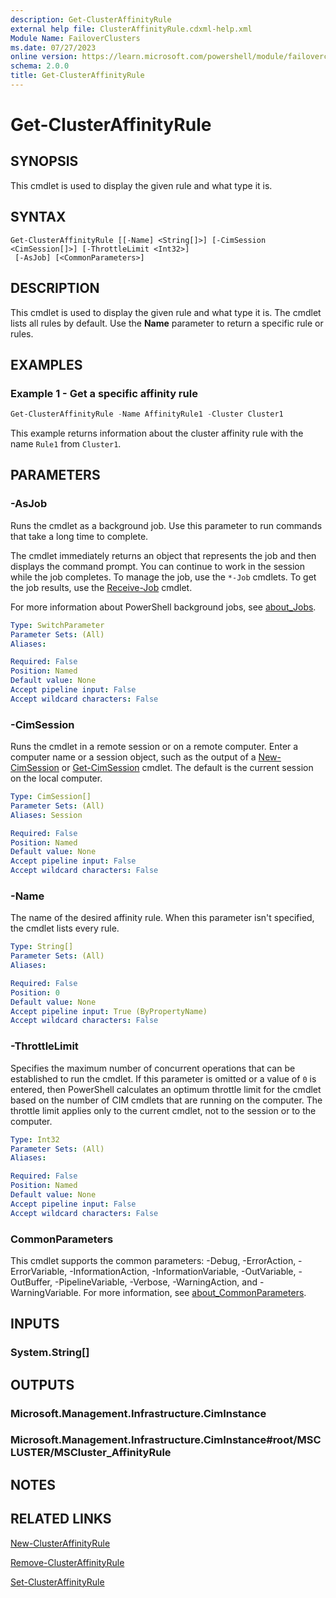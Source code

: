 ```yaml
---
description: Get-ClusterAffinityRule
external help file: ClusterAffinityRule.cdxml-help.xml
Module Name: FailoverClusters
ms.date: 07/27/2023
online version: https://learn.microsoft.com/powershell/module/failoverclusters/get-clusteraffinityrule?view=windowsserver2022-ps&wt.mc_id=ps-gethelp
schema: 2.0.0
title: Get-ClusterAffinityRule
---
```


# Get-ClusterAffinityRule

## SYNOPSIS
This cmdlet is used to display the given rule and what type it is.

## SYNTAX

```
Get-ClusterAffinityRule [[-Name] <String[]>] [-CimSession <CimSession[]>] [-ThrottleLimit <Int32>]
 [-AsJob] [<CommonParameters>]
```

## DESCRIPTION

This cmdlet is used to display the given rule and what type it is. The cmdlet lists all rules by
default. Use the **Name** parameter to return a specific rule or rules.

## EXAMPLES

### Example 1 - Get a specific affinity rule

```powershell
Get-ClusterAffinityRule -Name AffinityRule1 -Cluster Cluster1
```

This example returns information about the cluster affinity rule with the name `Rule1` from
`Cluster1`.

## PARAMETERS

### -AsJob

Runs the cmdlet as a background job. Use this parameter to run commands that take a long time to
complete.

The cmdlet immediately returns an object that represents the job and then displays the command
prompt. You can continue to work in the session while the job completes. To manage the job, use the
`*-Job` cmdlets. To get the job results, use the
[Receive-Job](https://go.microsoft.com/fwlink/?LinkID=113372) cmdlet.

For more information about PowerShell background jobs, see
[about_Jobs](https://go.microsoft.com/fwlink/?LinkID=113251).

```yaml
Type: SwitchParameter
Parameter Sets: (All)
Aliases:

Required: False
Position: Named
Default value: None
Accept pipeline input: False
Accept wildcard characters: False
```

### -CimSession

Runs the cmdlet in a remote session or on a remote computer. Enter a computer name or a session
object, such as the output of a [New-CimSession](https://go.microsoft.com/fwlink/p/?LinkId=227967)
or [Get-CimSession](https://go.microsoft.com/fwlink/p/?LinkId=227966) cmdlet. The default is the
current session on the local computer.

```yaml
Type: CimSession[]
Parameter Sets: (All)
Aliases: Session

Required: False
Position: Named
Default value: None
Accept pipeline input: False
Accept wildcard characters: False
```

### -Name

The name of the desired affinity rule. When this parameter isn't specified, the cmdlet lists every
rule.

```yaml
Type: String[]
Parameter Sets: (All)
Aliases:

Required: False
Position: 0
Default value: None
Accept pipeline input: True (ByPropertyName)
Accept wildcard characters: False
```

### -ThrottleLimit

Specifies the maximum number of concurrent operations that can be established to run the cmdlet. If
this parameter is omitted or a value of `0` is entered, then PowerShell calculates an optimum
throttle limit for the cmdlet based on the number of CIM cmdlets that are running on the computer.
The throttle limit applies only to the current cmdlet, not to the session or to the computer.

```yaml
Type: Int32
Parameter Sets: (All)
Aliases:

Required: False
Position: Named
Default value: None
Accept pipeline input: False
Accept wildcard characters: False
```

### CommonParameters

This cmdlet supports the common parameters: -Debug, -ErrorAction, -ErrorVariable,
-InformationAction, -InformationVariable, -OutVariable, -OutBuffer, -PipelineVariable, -Verbose,
-WarningAction, and -WarningVariable. For more information, see
[about_CommonParameters](http://go.microsoft.com/fwlink/?LinkID=113216).

## INPUTS

### System.String[]

## OUTPUTS

### Microsoft.Management.Infrastructure.CimInstance

### Microsoft.Management.Infrastructure.CimInstance#root/MSCLUSTER/MSCluster_AffinityRule

## NOTES

## RELATED LINKS

[New-ClusterAffinityRule](New-ClusterAffinityRule.md)

[Remove-ClusterAffinityRule](Remove-ClusterAffinityRule.md)

[Set-ClusterAffinityRule](Set-ClusterAffinityRule.md)
